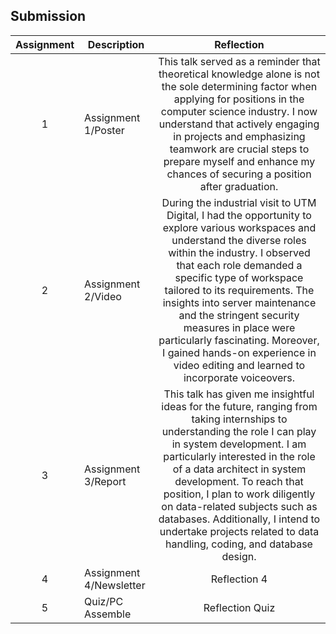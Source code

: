 ## Submission
| Assignment | Description  | Reflection |
| :-----: |  ------ | :-----: |
| 1 | Assignment 1/Poster | This talk served as a reminder that theoretical knowledge alone is not the sole determining factor when applying for positions in the computer science industry. I now understand that actively engaging in projects and emphasizing teamwork are crucial steps to prepare myself and enhance my chances of securing a position after graduation.|
| 2 | Assignment 2/Video | During the industrial visit to UTM Digital, I had the opportunity to explore various workspaces and understand the diverse roles within the industry. I observed that each role demanded a specific type of workspace tailored to its requirements. The insights into server maintenance and the stringent security measures in place were particularly fascinating. Moreover, I gained hands-on experience in video editing and learned to incorporate voiceovers.|
| 3 | Assignment 3/Report | This talk has given me insightful ideas for the future, ranging from taking internships to understanding the role I can play in system development. I am particularly interested in the role of a data architect in system development. To reach that position, I plan to work diligently on data-related subjects such as databases. Additionally, I intend to undertake projects related to data handling, coding, and database design.|
| 4 | Assignment 4/Newsletter | Reflection 4 |
| 5 | Quiz/PC Assemble | Reflection Quiz |
